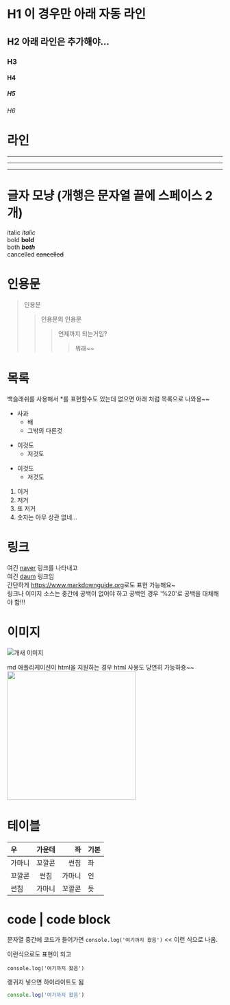 <!-- Heading -->
# H1 이 경우만 아래 자동 라인
## H2 아래 라인은 추가해야...
### H3
#### H4
##### H5
###### H6

# 라인
___
---
***


# 글자 모냥 (개행은 문자열 끝에 스페이스 2개)
italic *italic*  
bold **bold**  
both ***both***  
cancelled ~~cancelled~~  


# 인용문
> 인용문
>> 인용문의 인용문
>>> 언제까지 되는거임?
>>>> 뭐래~~

# 목록
백슬래쉬를 사용해서 \*를 표현할수도 있는데 없으면 아래 처럼 목록으로 나와용~~
* 사과
  * 배
  * 그밖의 다른것
- 이것도
  + 저것도
+ 이것도
  - 저것도
1. 이거
2. 저거
3. 또 저거
1. 숫자는 아무 상관 없네...


# 링크
여긴 [naver](https://naver.com) 링크를 나타내고  
여긴 [daum](https://daum.net) 링크임  
간단하게 <https://www.markdownguide.org>로도 표현 가능해요~  
링크나 이미지 소스는 중간에 공백이 없어야 하고 공백인 경우 '%20'로 공백을 대체해야 함!!!


# 이미지
![개새 이미지](https://img1.daumcdn.net/thumb/R1280x0.fjpg/?fname=http://t1.daumcdn.net/brunch/service/user/9IUZ/image/J1F16MWeZ2d83oPpSSrvQjxrqqs.jpg)

md 애플리케이션이 html을 지원하는 경우 html 사용도 당연히 가능하죵~~
<img src="//img1.daumcdn.net/thumb/R1280x0.fjpg/?fname=http://t1.daumcdn.net/brunch/service/user/9IUZ/image/J1F16MWeZ2d83oPpSSrvQjxrqqs.jpg" width="300">


# 테이블
| 우 | 가운데 | 좌 | 기본 |
|:--|:--:|--:|--|
|가마니|꼬깔콘|썬침|좌|
|꼬깔콘|썬침|가마니|인|
|썬침|가마니|꼬깔콘|듯|

# code | code block
문자열 중간에 코드가 들어가면 `console.log('여기까지 왔음')` << 이런 식으로 나옴.

이런식으로도 표현이 되고
```
console.log('여기까지 왔음')
```

랭귀지 넣으면 하이라이트도 됨
```javascript
console.log('여기까지 왔음')
```

